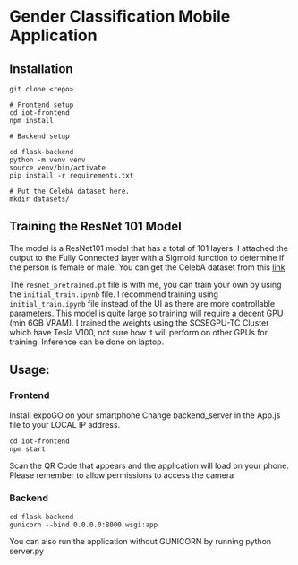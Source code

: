 # Gender Classification Mobile Application

## Installation

```
git clone <repo>

# Frontend setup
cd iot-frontend
npm install

# Backend setup

cd flask-backend
python -m venv venv
source venv/bin/activate
pip install -r requirements.txt

# Put the CelebA dataset here.
mkdir datasets/
```

## Training the ResNet 101 Model

The model is a ResNet101 model that has a total of 101 layers. I attached the output to the Fully Connected layer with a Sigmoid function to determine if the person is female or male.
You can get the CelebA dataset from this [link](https://mmlab.ie.cuhk.edu.hk/projects/CelebA.html)

The `resnet_pretrained.pt` file is with me, you can train your own by using the `initial_train.ipynb` file. I recommend training using `initial_train.ipynb` file instead of the UI as there are more controllable parameters. This model is quite large so training will require a decent GPU (min 6GB VRAM). I trained the weights using the SCSEGPU-TC Cluster which have Tesla V100, not sure how it will perform on other GPUs for training. Inference can be done on laptop.

## Usage:

### Frontend

Install expoGO on your smartphone
Change backend_server in the App.js file to your LOCAL IP address.

```
cd iot-frontend
npm start
```

Scan the QR Code that appears and the application will load on your phone.  
Please remember to allow permissions to access the camera

### Backend

```
cd flask-backend
gunicorn --bind 0.0.0.0:8000 wsgi:app
```

You can also run the application without GUNICORN by running python server.py
